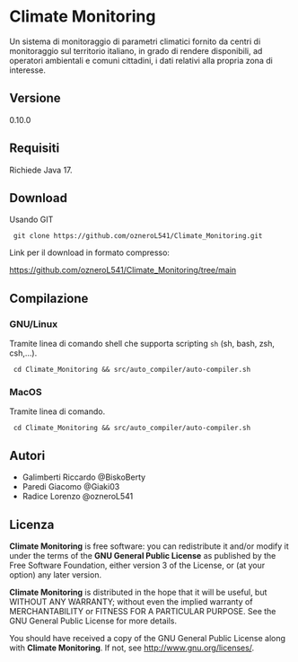 # Climate Monitoring

Un sistema di monitoraggio di parametri climatici fornito da centri di monitoraggio sul territorio italiano, in grado di rendere disponibili, ad operatori ambientali e comuni cittadini, i dati relativi alla propria zona di interesse.

## Versione
0.10.0

## Requisiti
Richiede Java 17.

## Download
Usando GIT

     git clone https://github.com/ozneroL541/Climate_Monitoring.git

Link per il download in formato compresso:

<https://github.com/ozneroL541/Climate_Monitoring/tree/main>

## Compilazione
### GNU/Linux
Tramite linea di comando shell che supporta scripting <code>sh</code> (sh, bash, zsh, csh,...).

     cd Climate_Monitoring && src/auto_compiler/auto-compiler.sh

### MacOS
Tramite linea di comando.

     cd Climate_Monitoring && src/auto_compiler/auto-compiler.sh

## Autori
- Galimberti Riccardo   @BiskoBerty
- Paredi Giacomo    @Giaki03
- Radice Lorenzo    @ozneroL541

## Licenza

**Climate Monitoring** is free software: you can redistribute it and/or modify
it under the terms of the **GNU General Public License** as published by
the Free Software Foundation, either version 3 of the License, or
(at your option) any later version.

**Climate Monitoring** is distributed in the hope that it will be useful,
but WITHOUT ANY WARRANTY; without even the implied warranty of
MERCHANTABILITY or FITNESS FOR A PARTICULAR PURPOSE.  See the
GNU General Public License for more details.

You should have received a copy of the GNU General Public License
along with **Climate Monitoring**.  If not, see <http://www.gnu.org/licenses/>.
